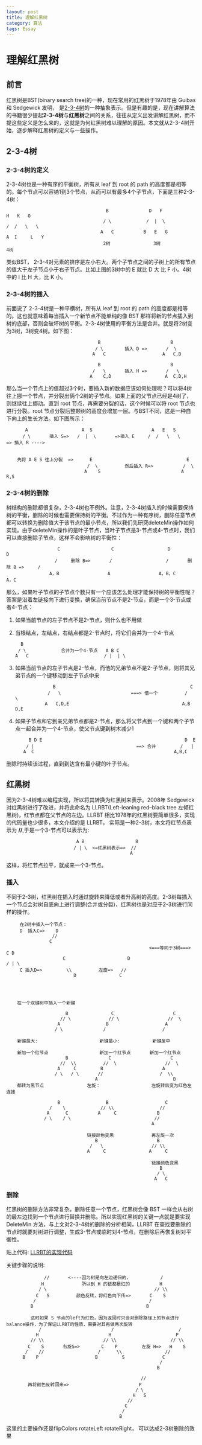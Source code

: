 ```yaml
---
layout: post
title: 理解红黑树
category: 算法
tags: Essay
---
```


# 理解红黑树

## 前言

红黑树是BST(binary search tree)的一种，现在常用的红黑树于1978年由 Guibas 和 Sedgewick 发明， 是[2-3-4树](https://en.wikipedia.org/wiki/2%E2%80%933%E2%80%934_tree)的一种抽象表示。但是有趣的是，现在讲解算法的书籍很少提起**2-3-4树**与**红黑树**之间的关系，往往从定义出发讲解红黑树，而不提这些定义是怎么来的，这就是为何红黑树难以理解的原因。本文就从2-3-4树开始，逐步解释红黑树的定义与一些操作。

## 2-3-4树

### 2-3-4树的定义

2-3-4树也是一种有序的平衡树，所有从 leaf 到 root 的 path 的高度都是相等的。每个节点可以容纳1到3个节点，从而可以有最多4个子节点，下面是三种2-3-4树：

						                 B               D   F                H   K   O  
				                    	/ \             /  |  \              /  /   \   \  
				   	                   A   C           B   E   G            A  I     L   Y  
				                        2树                3树                    4树

类似BST， 2-3-4对元素的排序是左小右大。两个子节点之间的子树上的所有节点的值大于左子节点小于右子节点。比如上图的3树中的 E 就比 D 大 比 F 小。4树中的 I 比 H 大，比 K 小。

### 2-3-4树的插入

前面说了 2-3-4树是一种平横树，所有从 leaf 到 root 的 path 的高度都是相等的。这也就意味着每当插入一个新节点不能单纯的像 BST 那样将新的节点插入到树的底部，否则会破坏树的平衡。2-3-4树使用的平衡方法是合并。就是将2树变为3树，3树变4树。如下图：


								
								      B                          B
								     / \        插入 D =>       /  \
								    A   C                     A   C,D  
								                                  
								      B                          B
								    /   \       插入 H =>       /   \
								   A    C,D                    A  C,D,H


那么当一个节点上的值超过3个时，要插入新的数据应该如何处理呢？可以将4树往上挪一个节点，并分裂出俩个2树的子节点。如果上面的父节点已经是4树了，则继续往上挪动。直到 root 节点，再需要分裂的话，这个时候可以将 root 节点也进行分裂。root 节点分裂后整颗树的高度会增加一层。与BST不同，这是一种自下向上的生长方法。如下图所示：

  		   A                    A  S                      A   E   S          
 		  / \       插入 S=>   /  |  \       =>插入 E     /  /   \   \          => 插入 R ---->
   
		  
		先将 A E S 往上分裂  =>      E                                   E
                                  /  \          然后插入 R=>           /  \
                                 A    S                              A   R,S	


### 2-3-4树的删除

树结构的删除都很复杂，2-3-4树也不例外。注意，2-3-4树插入的时候需要保持树的平衡，删除的时候也需要保持树的平衡。不过作为一种有序树，删除任意节点都可以转换为删除值大于该节点的最小节点，所以我们先研究deleteMin操作如何实现。由于deleteMin操作的是叶子节点，当叶子节点是3-节点或4-节点时，我们可以直接删除子节点，这样不会影响树的平衡性：
			
			
					   C                   C                    D                     D
			     	  /     删除 B=>       /                    /       删除 B =>     /
			       	A，B                  A                  A，B，C                A，C

			
那么，如果叶子节点的子节点个数只有一个应该怎么处理才能保持树的平衡性呢？答案是沿着左链接向下进行变换，确保当前节点不是2-节点，而是一个3-节点或者4-节点：

1. 如果当前节点的左子节点不是2-节点，则什么也不用做

2. 当根结点，左结点，右结点都是2-节点时，将它们合并为一个4-节点

		 B
		/ \	            合并为一个4-节点   A B C
	   A   C						    / |  | \

3. 如果当前节点的左子节点是2-节点，而他的兄弟节点不是2-子节点，则将其兄弟节点的一个键移动到左子节点中来
			
					 B                                                  C
				   /   \                          ===> 借一个          /   \
				  A   C,D,E                                          A,B  D,E

4. 如果子节点和它到亲兄弟节点都是2-节点，那么将父节点到一个键和两个子节点一起合并为一个4-节点，使父节点键到树木减少1

			B D E                                                     D  E
		   / |                                      ==> 合并         /   | 
		  A  C													  A,B,C

删除时持续该过程，直到到达含有最小键的叶子节点。

## 红黑树

因为2-3-4树难以编程实现，所以将其转换为红黑树来表示。2008年 Sedgewick 对红黑树进行了改进，并将此命名为 LLRBT(Left-leaning red–black tree 左倾红黑树)，红节点都在父节点的左边。LLRBT 相比1978年的红黑树要简单很多，实现的代码量也少很多，本文介绍的是 LLRBT， 实际是一种2-3树，本文将红节点表示为 **//**,于是一个3-节点可以表示为:

							  A B                   B             
							 / | \  <=红黑树表示=>  //   
					                     		  A       

这样，将红节点拉平，就成来一个3-节点。

### 插入

不同于2-3树，红黑树在插入时通过旋转来降低或者升高树的高度。2-3树每插入一个节点会对树自底向上进行调整(合并或分裂)，红黑树也是对应于2-3树进行同样的操作。

 		 在2树中插入一个节点：
    	 D  插入C=>    D
    	             //
    	            C                                                          
                                                         <===等同于3树===>    C D
    	                 C                       D                          / | \
    	 C 插入D=>         \\          左旋=>   //
        	 	             D                C
                     


		
		在一个双键树中插入一个新键
		
					      B                C                      C
					    // \              // \                  //  \
					   A                 B                     A
					  / \               /                     /

		新键最大:                       新键最小:            新键居中
		 
		新加一个红节点                   新加一个红节点       新加一个红节点           
				          B               C                      C
					    //  \\          //  \                  //  \
	 				   A     C         B                      A
					  / \   / \       //                     /  \\
                                     A                            B
 		都转为黑节点                左旋：                   左旋转后变为红色左连接
			 			 
                       B                 B                     C
				    /    \             // \\                 //
			       A      C           A     C               B
				  / \    / \                               // 
													      A
						       
							      链接颜色变黑			  再左旋一次
                                     B                      B
                                   /   \                  // \\
                                  A     C                A     C 
														  
                                                          链接颜色变黑
														     B
															/ \
														   A   C


### 删除

红黑树的删除方法非常复杂。删除任意一个节点，红黑树会像 BST 一样会从右树的最左边找到一个节点进行替换并删除。所以实现红黑树的关键一点就是要实现 DeleteMin 方法，与上文对2-3-4树的删除的分析相同，LLRBT 在查找要删除的节点时就要对树进行调整，生成3-节点或临时对4-节点，在删除后再恢复树对平衡性。

贴上代码: [LLRBT的实现代码](http://ethanatos.qiniudn.com//code/RedBlackBST.java)

关键步骤的说明:

		          //       <----因为树是向左边递归的，           /
    		     H              所以到 H 的链都是红的           H
     		    / \                                        // \\
       		   C   S          颜色反转，将红色向下传=>       C    S     
      		  /                                          /
     		 B                                          B
   			
			 这时如果 S 节点的left为红色，因为返回时只会对删除路径上的节点进行balance操作，为了保证LLRBT的性质，需要对其再做两次旋转
           		/                          /                        /
       		   H                          H                        P
      	     // \\                      // \\                    // \\
       		C    S       右旋S=>        C    P         左旋 H=>   H    S      
      	   /    //                    /      \\                //  
     	  B    P                     B         S              C
        		                                             /
          		                                            B

                                                      //
            再将颜色反转回来=>                          P
                                                    / \
                                                   H   S
                                                 //
                                                C
                                               /
                                              B     

这里的主要操作还是flipColors rotateLeft rotateRight， 可以达成2-3树删除的效果